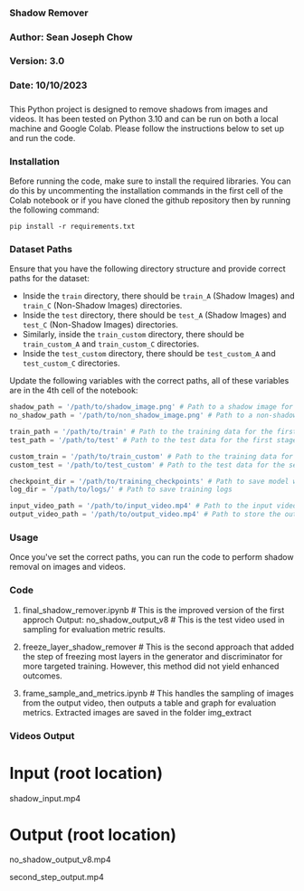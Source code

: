###### #############################
###  Shadow Remover              ###
###  Author: Sean Joseph Chow    ###
###  Version: 3.0                ###
###  Date: 10/10/2023            ###
##### ##############################

This Python project is designed to remove shadows from images and videos. It has been tested on Python 3.10 and can be run on both a local machine and Google Colab. Please follow the instructions below to set up and run the code.

### Installation

Before running the code, make sure to install the required libraries. You can do this by uncommenting the installation commands in the first cell of the Colab notebook or if you have cloned the github repository then by running the following command:

```
pip install -r requirements.txt
```

### Dataset Paths

Ensure that you have the following directory structure and provide correct paths for the dataset:

- Inside the `train` directory, there should be `train_A` (Shadow Images) and `train_C` (Non-Shadow Images) directories.
- Inside the `test` directory, there should be `test_A` (Shadow Images) and `test_C` (Non-Shadow Images) directories.
- Similarly, inside the `train_custom` directory, there should be `train_custom_A` and `train_custom_C` directories.
- Inside the `test_custom` directory, there should be `test_custom_A` and `test_custom_C` directories.

Update the following variables with the correct paths, all of these variables are in the 4th cell of the notebook:

```python
shadow_path = '/path/to/shadow_image.png' # Path to a shadow image for visualization
no_shadow_path = '/path/to/non_shadow_image.png' # Path to a non-shadow image for visualization

train_path = '/path/to/train' # Path to the training data for the first stage
test_path = '/path/to/test' # Path to the test data for the first stage

custom_train = '/path/to/train_custom' # Path to the training data for the second stage or custom data
custom_test = '/path/to/test_custom' # Path to the test data for the second stage or custom data

checkpoint_dir = '/path/to/training_checkpoints' # Path to save model weights
log_dir = '/path/to/logs/' # Path to save training logs

input_video_path = '/path/to/input_video.mp4' # Path to the input video for prediction
output_video_path = '/path/to/output_video.mp4' # Path to store the output video prediction
```

### Usage

Once you've set the correct paths, you can run the code to perform shadow removal on images and videos.

### Code


1) final_shadow_remover.ipynb  # This is the improved version of the first approch
Output: no_shadow_output_v8  # This is the test video used in sampling for evaluation metric results.

2) freeze_layer_shadow_remover  # This is the second approach that added the step of freezing most layers in the generator and discriminator for more targeted
training. However, this method did not yield enhanced outcomes.

3) frame_sample_and_metrics.ipynb # This handles the sampling of images from the output video, then outputs a table and graph for evaluation metrics. Extracted images are saved in the folder img_extract

### Videos Output

# Input (root location)
shadow_input.mp4

# Output (root location)
no_shadow_output_v8.mp4

second_step_output.mp4






